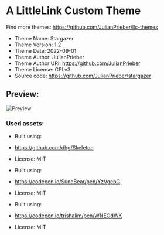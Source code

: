 # A LittleLink Custom Theme
Find more themes: https://github.com/JulianPrieber/llc-themes
                                                                                                                                                                         
*	Theme Name: Stargazer
*	Theme Version: 1.2
*	Theme Date: 2022-09-01
*	Theme Author: JulianPrieber
*	Theme Author URI: https://github.com/JulianPrieber
*	Theme License: GPLv3
*	Source code: https://github.com/JulianPrieber/stargazer

## Preview:
![Preview](https://i.imgur.com/S84rKl4.gif)


### Used assets:
* Built using:
* https://github.com/dhg/Skeleton
* License: MIT

* Built using:
* https://codepen.io/SuneBear/pen/YzVgebG
* License: MIT

* Built using:
* https://codepen.io/trishalim/pen/WNEOdWK
* License: MIT
